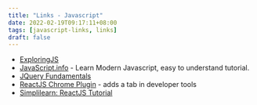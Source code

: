 ```yaml
---
title: "Links - Javascript"
date: 2022-02-19T09:17:11+08:00
tags: [javascript-links, links]
draft: false
---
```


* [ExploringJS](https://exploringjs.com/)
* [JavaScript.info](https://javascript.info/) - Learn Modern Javascript, easy to understand tutorial.
* [JQuery Fundamentals](http://jqfundamentals.com/)
* [ReactJS Chrome Plugin](https://chrome.google.com/webstore/detail/react-developer-tools/fmkadmapgofadopljbjfkapdkoienihi/related?hl=en) - adds a tab in developer tools
* [Simplilearn: ReactJS Tutorial](https://www.simplilearn.com/tutorials/reactjs-tutorial)
